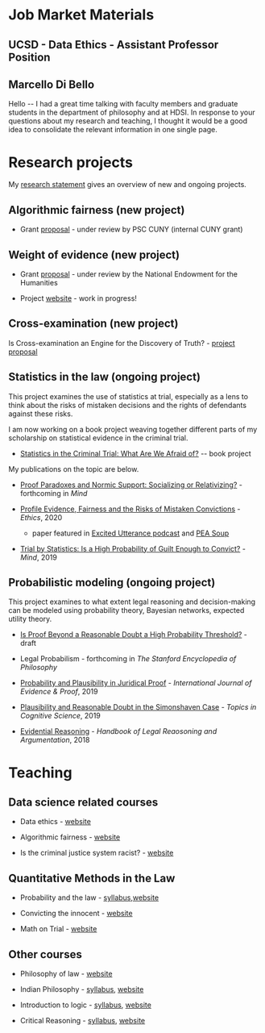 # Job Market Materials 

## UCSD -  Data Ethics - Assistant Professor Position

## Marcello Di Bello

Hello -- I had a great time talking with faculty members and graduate students 
in the department of philosophy and at HDSI. In response to your questions 
about my research and teaching,  I thought it would be a good idea 
to consolidate the relevant information in one single page. 


# Research projects

My [research statement](research/research-statement.pdf) gives an overview of new and ongoing projects. 

## Algorithmic fairness (new project)

* Grant [proposal](research/algorithmic-fairness.pdf) - under review by PSC CUNY (internal CUNY grant)


## Weight of evidence (new project)

* Grant [proposal](research/weight-of-evidence.pdf) - under review by the National Endowment for the Humanities

* Project [website](https://www.weightofevidenceproject.org/) - work in progress!

## Cross-examination (new project)
 
Is Cross-examination an Engine for the Discovery of Truth? - [project proposal](research/cross.pdf)  

## Statistics in the law (ongoing project)

This project examines the use of statistics at trial, especially as a lens to think 
about the risks of mistaken decisions and the rights of defendants against these risks.

I am now working on a book project weaving 
together different parts of my scholarship on statistical 
evidence in the criminal trial.

* [Statistics in the Criminal Trial: What Are We Afraid of?](research/book-proposal.pdf) -- book project

My publications on the topic are below.

* [Proof Paradoxes and Normic Support: Socializing or Relativizing?](https://doi.org/10.1093/mind/fzz021) - forthcoming in *Mind*

* [Profile Evidence, Fairness and the Risks of Mistaken Convictions](https://www.journals.uchicago.edu/doi/abs/10.1086/705764?mobileUi=0) - *Ethics*, 2020 
    + paper featured in [Excited Utterance podcast](https://www.excitedutterancepodcast.com/listen/2020/3/2/86-marcello-di-bello) and 
[PEA Soup](http://peasoup.us/2020/01/ethics-discussion-at-pea-soup-marcello-di-bello-and-collin-oneills-profile-evidence-fairness-and-the-risk-of-mistaken-convictions-with-a-critical-precis-by-davi/)

* [Trial by Statistics: Is a High Probability of Guilt Enough to Convict?](https://doi.org/10.1093/mind/fzy026) - *Mind*, 2019

## Probabilistic modeling (ongoing project)

This project examines to what extent legal reasoning and decision-making can be 
modeled using probability theory, Bayesian networks, expected utility theory.

* [Is Proof Beyond a Reasonable Doubt a High Probability Threshold?](research/bard.pdf) - draft

* Legal Probabilism - forthcoming in *The Stanford Encyclopedia of Philosophy*

* [Probability and Plausibility in Juridical Proof](https://doi.org/10.1177/1365712718815355) - *International Journal of Evidence & Proof*, 2019
 
* [Plausibility and Reasonable Doubt in the Simonshaven Case](https://doi.org/10.1111/tops.12451) - *Topics in Cognitive Science*, 2019

* [Evidential Reasoning](https://www.ai.rug.nl/~verheij/publications/pdf/diBelloVerheij2018EvidentialReasoning.pdf) - *Handbook of Legal Reaosoning and Argumentation*, 2018 


# Teaching

## Data science related courses

* Data ethics - [website](https://www.marcellodibello.com/dataethics/)

* Algorithmic fairness - [website](https://www.marcellodibello.com/algorithmicfairness/)

* Is the criminal justice system racist? - [website](https://justicesystemracist.wordpress.com/)

## Quantitative Methods in the Law

* Probability and the law - [syllabus](https://www.marcellodibello.com/phil90L/resources/ProbLaw2014.pdf),[website](https://www.marcellodibello.com/phil90L/)

* Convicting the innocent - [website](https://www.marcellodibello.com/innocent/)

* Math on Trial - [website](https://www.marcellodibello.com/mathtrial/)

## Other courses

* Philosophy of law - [website](https://www.phi234.marcellodibello.com/)

* Indian Philosophy - [syllabus](https://www.marcellodibello.com/phi238/resources/IntroAsianPhil2019.pdf), [website](https://www.marcellodibello.com/phi238/)

* Introduction to logic -  [syllabus](https://www.marcellodibello.com/phil50/resources/Syllabus-Phil50-2014.pdf), [website](https://www.marcellodibello.com/phil50/)

* Critical Reasoning - [syllabus](https://www.marcellodibello.com/phi169/resources/PHI169-Fall2018-syllabus.pdf), [website](https://www.marcellodibello.com/phi169/)






